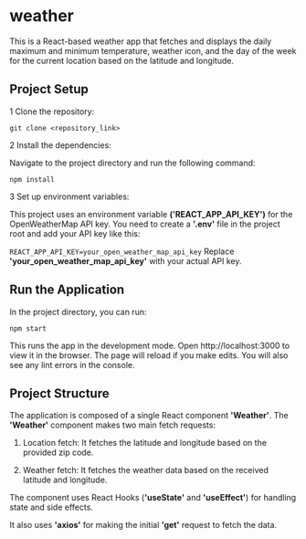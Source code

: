 # weather
This is a React-based weather app that fetches and displays the daily maximum and minimum temperature, weather icon, and the day of the week for the current location based on the latitude and longitude.

## Project Setup
1
Clone the repository:

`git clone <repository_link>`

2
Install the dependencies:

Navigate to the project directory and run the following command:

`npm install`

3
Set up environment variables:

This project uses an environment variable <b>('REACT_APP_API_KEY')</b> for the OpenWeatherMap API key. You need to create a <b>'.env'</b> file in the project root and add your API key like this:

`REACT_APP_API_KEY=your_open_weather_map_api_key`
Replace <b>'your_open_weather_map_api_key'</b> with your actual API key.

## Run the Application
In the project directory, you can run:

`npm start`

This runs the app in the development mode. Open http://localhost:3000 to view it in the browser. The page will reload if you make edits. You will also see any lint errors in the console.

## Project Structure
The application is composed of a single React component <b>'Weather'</b>. The <b>'Weather'</b> component makes two main fetch requests:

1. Location fetch: It fetches the latitude and longitude based on the provided zip code.

2. Weather fetch: It fetches the weather data based on the received latitude and longitude.

The component uses React Hooks (<b>'useState'</b> and <b>'useEffect'</b>) for handling state and side effects.

It also uses <b>'axios'</b> for making the initial <b>'get'</b> request to fetch the data.
